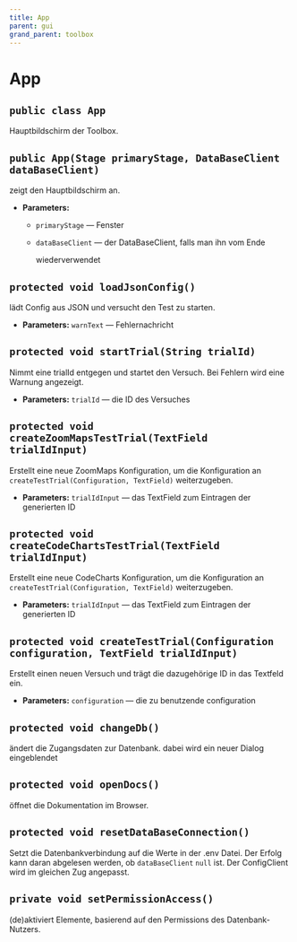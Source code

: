 ```yaml
---
title: App
parent: gui
grand_parent: toolbox
---
```


# App


## `public class App`

Hauptbildschirm der Toolbox.

## `public App(Stage primaryStage, DataBaseClient dataBaseClient)`

zeigt den Hauptbildschirm an.

 * **Parameters:**
   * `primaryStage` — Fenster
   * `dataBaseClient` — der DataBaseClient, falls man ihn vom Ende

     wiederverwendet

## `protected void loadJsonConfig()`

lädt Config aus JSON und versucht den Test zu starten.

 * **Parameters:** `warnText` — Fehlernachricht

## `protected void startTrial(String trialId)`

Nimmt eine trialId entgegen und startet den Versuch. Bei Fehlern wird eine Warnung angezeigt.

 * **Parameters:** `trialId` — die ID des Versuches

## `protected void createZoomMapsTestTrial(TextField trialIdInput)`

Erstellt eine neue ZoomMaps Konfiguration, um die Konfiguration an `createTestTrial(Configuration, TextField)` weiterzugeben.

 * **Parameters:** `trialIdInput` — das TextField zum Eintragen der generierten ID

## `protected void createCodeChartsTestTrial(TextField trialIdInput)`

Erstellt eine neue CodeCharts Konfiguration, um die Konfiguration an `createTestTrial(Configuration, TextField)` weiterzugeben.

 * **Parameters:** `trialIdInput` — das TextField zum Eintragen der generierten ID

## `protected void createTestTrial(Configuration configuration, TextField trialIdInput)`

Erstellt einen neuen Versuch und trägt die dazugehörige ID in das Textfeld ein.

 * **Parameters:** `configuration` — die zu benutzende configuration

## `protected void changeDb()`

ändert die Zugangsdaten zur Datenbank. dabei wird ein neuer Dialog eingeblendet

## `protected void openDocs()`

öffnet die Dokumentation im Browser.

## `protected void resetDataBaseConnection()`

Setzt die Datenbankverbindung auf die Werte in der .env Datei. Der Erfolg kann daran abgelesen werden, ob `dataBaseClient` `null` ist. Der ConfigClient wird im gleichen Zug angepasst.

## `private void setPermissionAccess()`

(de)aktiviert Elemente, basierend auf den Permissions des Datenbank-Nutzers.
